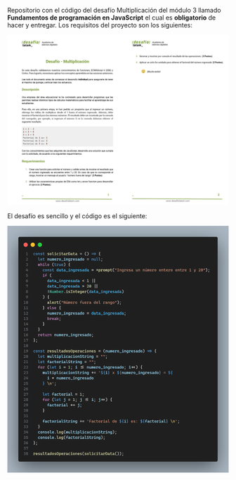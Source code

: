 Repositorio con el código del desafío Multiplicación del módulo 3 llamado **Fundamentos de programación en JavaScript** el cual es **obligatorio** de hacer y entregar. Los requisitos del proyecto son los siguientes:

![Requisitos](./assets/img/requisitos.jpg)

El desafío es sencillo y el código es el siguiente:

![Código Solución](./assets/img/code.png)
